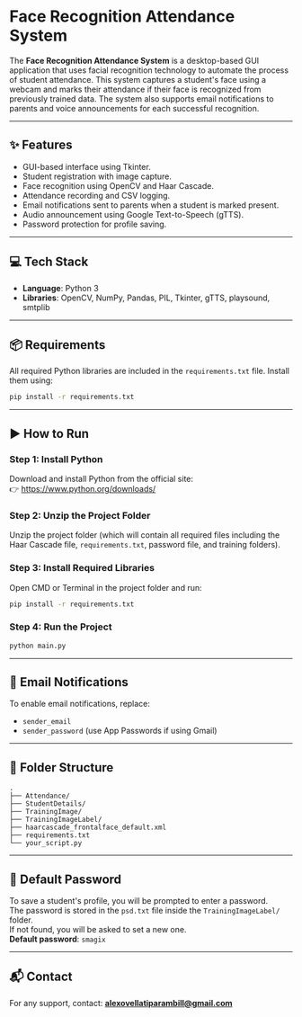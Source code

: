 # Face Recognition Attendance System

The **Face Recognition Attendance System** is a desktop-based GUI application that uses facial recognition technology to automate the process of student attendance. This system captures a student's face using a webcam and marks their attendance if their face is recognized from previously trained data. The system also supports email notifications to parents and voice announcements for each successful recognition.

---

## ✨ Features

- GUI-based interface using Tkinter.
- Student registration with image capture.
- Face recognition using OpenCV and Haar Cascade.
- Attendance recording and CSV logging.
- Email notifications sent to parents when a student is marked present.
- Audio announcement using Google Text-to-Speech (gTTS).
- Password protection for profile saving.

---

## 💻 Tech Stack

- **Language**: Python 3
- **Libraries**: OpenCV, NumPy, Pandas, PIL, Tkinter, gTTS, playsound, smtplib

---

## 📦 Requirements

All required Python libraries are included in the `requirements.txt` file. Install them using:

```bash
pip install -r requirements.txt
```

---

## ▶️ How to Run

### Step 1: Install Python

Download and install Python from the official site:  
👉 https://www.python.org/downloads/

### Step 2: Unzip the Project Folder

Unzip the project folder (which will contain all required files including the Haar Cascade file, `requirements.txt`, password file, and training folders).

### Step 3: Install Required Libraries

Open CMD or Terminal in the project folder and run:

```bash
pip install -r requirements.txt
```

### Step 4: Run the Project

```bash
python main.py
```

---

## 📧 Email Notifications

To enable email notifications, replace:
- `sender_email`
- `sender_password` (use App Passwords if using Gmail)

---

## 📁 Folder Structure

```
.
├── Attendance/
├── StudentDetails/
├── TrainingImage/
├── TrainingImageLabel/
├── haarcascade_frontalface_default.xml
├── requirements.txt
└── your_script.py
```

---

## 🔐 Default Password

To save a student's profile, you will be prompted to enter a password.  
The password is stored in the `psd.txt` file inside the `TrainingImageLabel/` folder.  
If not found, you will be asked to set a new one.  
**Default password**: `smagix`

---

## 📬 Contact

For any support, contact: **alexovellatiparambill@gmail.com**